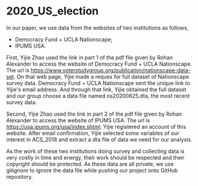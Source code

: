 # 2020_US_election


In our paper, we use data from the websites of two institutions as follows,
- Democracy Fund + UCLA Nationscape;
- IPUMS USA.

First, Yijie Zhao used the link in part 1 of the pdf file given by Rohan Alexander to access the website of Democracy Fund + UCLA Nationscape. The url is https://www.voterstudygroup.org/publication/nationscape-data-set. On that web page, Yijie made a reques for full dataset of Nationscape survey data. Democracy Fund + UCLA Nationscape sent the unique link to Yijie's email address. And through that link, Yijie obtained the full dataset and our group choose a data file named ns20200625.dta, the most recent survey data.

Second, Yijie Zhao used the link in part 2 of the pdf file given by Rohan Alexander to access the website of IPUMS USA. The url is https://usa.ipums.org/usa/index.shtml. Yijie registered an account of this website. After email confirmation, Yijie selected some variables of our interest in ACS_2018 and extract a dta file of data we need for our analysis.

As the work of these two institutions doing survey and collecting data is very costly in time and energy, their work should be respected and their copyright should be protected. As these data are all private, we use gitignore to ignore the data file while pushing our project onto GitHub repository.
